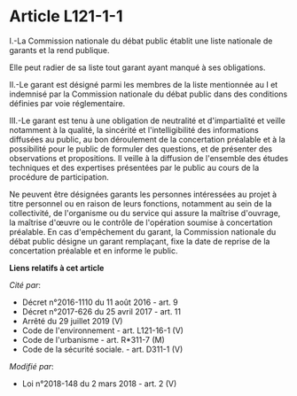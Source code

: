 # Article L121-1-1

I.-La Commission nationale du débat public établit une liste nationale de garants et la rend publique.

Elle peut radier de sa liste tout garant ayant manqué à ses obligations.

II.-Le garant est désigné parmi les membres de la liste mentionnée au I et indemnisé par la Commission nationale du débat
public dans des conditions définies par voie réglementaire.

III.-Le garant est tenu à une obligation de neutralité et d'impartialité et veille notamment à la qualité, la sincérité et
l'intelligibilité des informations diffusées au public, au bon déroulement de la concertation préalable et à la possibilité
pour le public de formuler des questions, et de présenter des observations et propositions. Il veille à la diffusion de
l'ensemble des études techniques et des expertises présentées par le public au cours de la procédure de participation.

Ne peuvent être désignées garants les personnes intéressées au projet à titre personnel ou en raison de leurs fonctions,
notamment au sein de la collectivité, de l'organisme ou du service qui assure la maîtrise d'ouvrage, la maîtrise d'œuvre ou
le contrôle de l'opération soumise à concertation préalable. En cas d'empêchement du garant, la Commission nationale du débat
public désigne un garant remplaçant, fixe la date de reprise de la concertation préalable et en informe le public.

**Liens relatifs à cet article**

_Cité par_:

  - Décret n°2016-1110 du 11 août 2016 - art. 9
  - Décret n°2017-626 du 25 avril 2017 - art. 11
  - Arrêté du 29 juillet 2019 (V)
  - Code de l'environnement - art. L121-16-1 (V)
  - Code de l'urbanisme - art. R*311-7 (M)
  - Code de la sécurité sociale. - art. D311-1 (V)

_Modifié par_:

  - Loi n°2018-148 du 2 mars 2018 - art. 2 (V)
